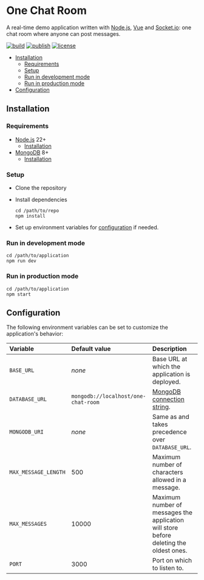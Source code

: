 # One Chat Room

A real-time demo application written with [Node.js](https://nodejs.org/en/), [Vue](https://vuejs.org/) and [Socket.io](https://socket.io/):
one chat room where anyone can post messages.

[![build](https://github.com/MediaComem/one-chat-room/actions/workflows/build.yml/badge.svg)](https://github.com/MediaComem/one-chat-room/actions/workflows/build.yml)
[![publish](https://github.com/MediaComem/one-chat-room/actions/workflows/publish.yml/badge.svg)](https://github.com/MediaComem/one-chat-room/actions/workflows/publish.yml)
[![license](https://img.shields.io/github/license/MediaComem/one-chat-room)](https://opensource.org/licenses/MIT)

<!-- START doctoc generated TOC please keep comment here to allow auto update -->
<!-- DON'T EDIT THIS SECTION, INSTEAD RE-RUN doctoc TO UPDATE -->

- [Installation](#installation)
  - [Requirements](#requirements)
  - [Setup](#setup)
  - [Run in development mode](#run-in-development-mode)
  - [Run in production mode](#run-in-production-mode)
- [Configuration](#configuration)

<!-- END doctoc generated TOC please keep comment here to allow auto update -->

## Installation

### Requirements

- [Node.js](https://nodejs.org) 22+
  - [Installation](https://nodejs.org/en/download/package-manager/)
- [MongoDB](https://www.mongodb.com) 8+
  - [Installation](https://docs.mongodb.com/manual/administration/install-community/)

### Setup

- Clone the repository
- Install dependencies

  ```
  cd /path/to/repo
  npm install
  ```

- Set up environment variables for [configuration](#configuration) if needed.

### Run in development mode

```
cd /path/to/application
npm run dev
```

### Run in production mode

```
cd /path/to/application
npm start
```

## Configuration

The following environment variables can be set to customize the application's behavior:

| Variable             | Default value                       | Description                                                                                |
| :------------------- | :---------------------------------- | :----------------------------------------------------------------------------------------- |
| `BASE_URL`           | _none_                              | Base URL at which the application is deployed.                                             |
| `DATABASE_URL`       | `mongodb://localhost/one-chat-room` | [MongoDB connection string](https://docs.mongodb.com/manual/reference/connection-string/). |
| `MONGODB_URI`        | _none_                              | Same as and takes precedence over `DATABASE_URL`.                                          |
| `MAX_MESSAGE_LENGTH` | 500                                 | Maximum number of characters allowed in a message.                                         |
| `MAX_MESSAGES`       | 10000                               | Maximum number of messages the application will store before deleting the oldest ones.     |
| `PORT`               | 3000                                | Port on which to listen to.                                                                |
